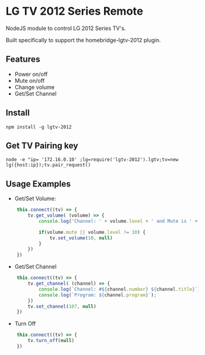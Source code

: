# LG TV 2012 Series Remote

NodeJS module to control LG 2012 Series TV's.

Built specifically to support the homebridge-lgtv-2012 plugin.

## Features
* Power on/off
* Mute on/off
* Change volume
* Get/Set Channel 

## Install
```npm install -g lgtv-2012```

## Get TV Pairing key
```node -e "ip= '172.16.0.10' ;lg=require('lgtv-2012').lgtv;tv=new lg({host:ip});tv.pair_request()```

## Usage Examples

- Get/Set Volume:
```js
    this.connect((tv) => {
        tv.get_volume( (volume) => {
            console.log('Channel: ' + volume.level + ' and Mute is ' + volume.mute? 'On':'Off')

            if(volume.mute || volume.level != 10) {
                tv.set_volume(10, null)
            }
        })
    })
```

- Get/Set Channel
```js
    this.connect((tv) => {
        tv.get_channel( (channel) => {
            console.log(`Channel: #${channel.number} ${channel.title}`);
            console.log(`Program: ${channel.program}`);
        })
        tv.set_channel(107, null)
    })
```

- Turn Off
```js
    this.connect((tv) => {
        tv.turn_off(null)
    })
```
